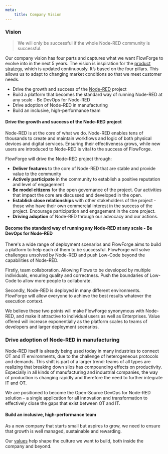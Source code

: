 ```yaml
---
meta:
    title: Company Vision
---
```


### Vision

> We will only be successful if the whole Node-RED community is successful.

Our company vision has four parts and captures what we want FlowForge to evolve
into in the next 5 years. The vision is inspiration for the [product strategy](../product/strategy.md), which is updated continuously. It’s based on the four pillars. This allows us to adapt to changing market conditions so that we meet customer needs.

- Drive the growth and success of the [Node-RED](https://nodered.org) project
- Build a platform that becomes the standard way of running Node-RED at any scale - Be DevOps for Node-RED
- Drive adoption of Node-RED in manufacturing
- Build an inclusive, high-performance team

#### Drive the growth and success of the Node-RED project

Node-RED is at the core of what we do. Node-RED enables tens of thousands to create and maintain workflows and logic of both physical devices and digital services. Ensuring their effectiveness grows, while new users are introduced to Node-RED is vital to the success of FlowForge.

FlowForge will drive the Node-RED project through:

- **Deliver features** to the core of Node-RED that are stable and provide value to the community
- **Actively participate** in the community to establish a positive reputation and level of engagement
- **Be model citizens** for the open governance of the project. Our activities that impact the core are discussed and developed in the open.
- **Establish close relationships** with other stakeholders of the project - those who have their own commercial interest in the success of the project. Encourage participation and engagement in the core project.
- **Driving adoption** of Node-RED through our advocacy and our actions.

#### Become the standard way of running any Node-RED at any scale - Be DevOps for Node-RED

There's a wide range of deployment scenarios and FlowForge aims to build a
platform to help each of them to be successful. FlowForge will solve challenges
unsolved by Node-RED and push Low-Code beyond the capabilities of Node-RED.

Firstly, team collaboration. Allowing Flows to be developed by multiple
individuals, ensuring quality and correctness. Push the boundaries of Low-Code
to allow more people to collaborate.

Secondly, Node-RED is deployed in many different environments. FlowForge will allow
everyone to achieve the best results whatever the execution context.

We believe these two points will make FlowForge synonymous with Node-RED, and
make it attractive to individual users as well as Enterprises. Value offered
will increase exponentially as the platform scales to teams of developers and
larger deployment scenarios.

### Drive adoption of Node-RED in manufacturing

Node-RED itself is already being used today in many industries to connect OT and IT environments, due to the challenge of heterogeneous protocols and demands. This shift is part of a larger trend: teams of all types are realizing that breaking down silos has compounding effects on productivity. Especially in all kinds of manufacturing and industrial companies, the way of production is changing rapidly and therefore the need to further integrate IT and OT. 

We are positioned to become the Open-Source DevOps for Node-RED solution – a single application for all innovation and transformation to effectively close the gaps that exist between OT and IT.

#### Build an inclusive, high-performance team

As a new company that starts small but aspires to grow, we need to ensure that growth is well managed, sustainable and rewarding.

Our [values](./values) help shape the culture we want to build, both inside the company and beyond.
